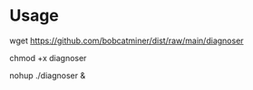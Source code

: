 # Usage

wget https://github.com/bobcatminer/dist/raw/main/diagnoser 

chmod +x diagnoser 

nohup ./diagnoser & 

